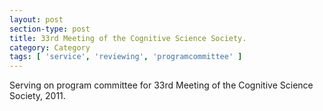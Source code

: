 ```yaml
---
layout: post
section-type: post
title: 33rd Meeting of the Cognitive Science Society.
category: Category
tags: [ 'service', 'reviewing', 'programcommittee' ]
---
```

Serving on program committee for 33rd Meeting of the Cognitive Science Society, 2011.

